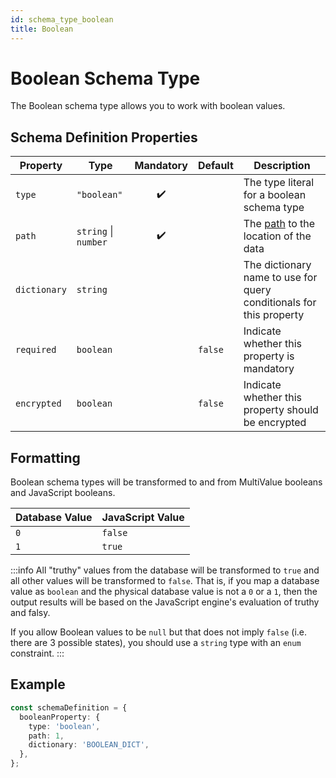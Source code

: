 ```yaml
---
id: schema_type_boolean
title: Boolean
---
```


# Boolean Schema Type

The Boolean schema type allows you to work with boolean values.

## Schema Definition Properties

| Property     | Type                 |     Mandatory      | Default | Description                                                            |
| ------------ | -------------------- | :----------------: | ------- | ---------------------------------------------------------------------- |
| `type`       | `"boolean"`          | :heavy_check_mark: |         | The type literal for a boolean schema type                             |
| `path`       | `string` \| `number` | :heavy_check_mark: |         | The [path](../schema_basics#path-property) to the location of the data |
| `dictionary` | `string`             |                    |         | The dictionary name to use for query conditionals for this property    |
| `required`   | `boolean`            |                    | `false` | Indicate whether this property is mandatory                            |
| `encrypted`  | `boolean`            |                    | `false` | Indicate whether this property should be encrypted                     |

## Formatting

Boolean schema types will be transformed to and from MultiValue booleans and JavaScript booleans.

| Database Value | JavaScript Value |
| -------------- | ---------------- |
| `0`            | `false`          |
| `1`            | `true`           |

:::info
All "truthy" values from the database will be transformed to `true` and all other values will be transformed to `false`. That is, if you map a database value as `boolean` and the physical database value is not a `0` or a `1`, then the output results will be based on the JavaScript engine's evaluation of truthy and falsy.

If you allow Boolean values to be `null` but that does not imply `false` (i.e. there are 3 possible states), you should use a `string` type with an `enum` constraint.
:::

## Example

```ts
const schemaDefinition = {
  booleanProperty: {
    type: 'boolean',
    path: 1,
    dictionary: 'BOOLEAN_DICT',
  },
};
```
